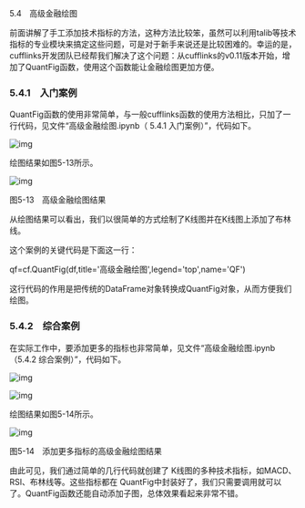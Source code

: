 5.4　高级金融绘图

前面讲解了手工添加技术指标的方法，这种方法比较笨，虽然可以利用talib等技术指标的专业模块来搞定这些问题，可是对于新手来说还是比较困难的。幸运的是，cufflinks开发团队已经帮我们解决了这个问题：从cufflinks的v0.11版本开始，增加了QuantFig函数，使用这个函数能让金融绘图更加方便。

### 5.4.1　入门案例

QuantFig函数的使用非常简单，与一般cufflinks函数的使用方法相比，只加了一行代码，见文件“高级金融绘图.ipynb（ 5.4.1 入门案例）”，代码如下。

![img](https://cdn.nlark.com/yuque/0/2022/jpeg/21473765/1644303509596-15f1113a-0659-468e-9e6c-182ba6853da9.jpeg)

绘图结果如图5-13所示。

![img](https://cdn.nlark.com/yuque/0/2022/jpeg/21473765/1644303510010-d74a5c34-d06e-4d83-9f04-919de9f16f0d.jpeg)

图5-13　高级金融绘图结果

从绘图结果可以看出，我们以很简单的方式绘制了K线图并在K线图上添加了布林线。

这个案例的关键代码是下面这一行：

qf=cf.QuantFig(df,title='高级金融绘图',legend='top',name='QF')

这行代码的作用是把传统的DataFrame对象转换成QuantFig对象，从而方便我们绘图。

### 5.4.2　综合案例

在实际工作中，要添加更多的指标也非常简单，见文件“高级金融绘图.ipynb（5.4.2 综合案例）”，代码如下。

![img](https://cdn.nlark.com/yuque/0/2022/jpeg/21473765/1644303510362-1f896384-bf2e-46f2-94f1-600a3e9d74c0.jpeg)

![img](https://cdn.nlark.com/yuque/0/2022/jpeg/21473765/1644303510706-6015c7eb-35e3-481d-bf51-06422f91cd7d.jpeg)

绘图结果如图5-14所示。

![img](https://cdn.nlark.com/yuque/0/2022/jpeg/21473765/1644303511061-cdd7d62c-3fef-4952-999e-e09380f790c1.jpeg)

图5-14　添加更多指标的高级金融绘图结果

由此可见，我们通过简单的几行代码就创建了 K线图的多种技术指标，如MACD、RSI、布林线等。这些指标都在 QuantFig中封装好了，我们只需要调用就可以了。QuantFig函数还能自动添加子图，总体效果看起来非常不错。
